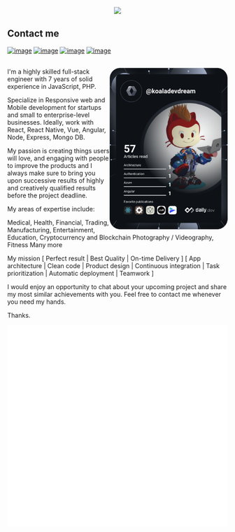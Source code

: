 <p align="center">
  <a href="https://github.com/tDev0809"><img src="https://readme-typing-svg.herokuapp.com/?lines=Senior%20Blockchain%20developer;Web%20and%20Mobile%20Expert;5%2B%20years%20of%20rich%20experience;Always%20learning%20new%20tech&font=Pacifico&center=true&width=650&height=120&color=58a6ff&vCenter=true&size=45%22"></a>
</p>

## Contact me

[![image](https://img.shields.io/badge/Gmail-D14836?style=for-the-badge&logo=gmail&logoColor=white)](mailto:illia.butenko89@gmail.com)
[![image](https://img.shields.io/badge/Skype-0078d4?style=for-the-badge&logo=skype&logoColor=white)](https://join.skype.com/invite/vb1lIjfgqRjl)
[![image](https://img.shields.io/badge/Telegram-3390ec?style=for-the-badge&logo=telegram&logoColor=white)](https://t.me/Illia_Butenko)
[![image](https://img.shields.io/badge/Discord-7289DA?style=for-the-badge&logo=discord&logoColor=white)](https://discordapp.com/users/963799901332963328)

<br/>
<a href="https://app.daily.dev/Koala-Dev-Dream">
 <img align="right" src="/devcard.svg" alt="DevCard" width="270">
</a>
I'm a highly skilled full-stack engineer with 7 years of solid experience in JavaScript, PHP.

Specialize in Responsive web and Mobile development for startups and small to enterprise-level businesses. Ideally, work with React, React Native, Vue, Angular, Node, Express, Mongo DB.

My passion is creating things users will love, and engaging with people to improve the products and I always make sure to bring you upon successive results of highly and creatively qualified results before the project deadline.

My areas of expertise include:

Medical, Health, Financial, Trading, Manufacturing, Entertainment, Education, Cryptocurrency and Blockchain Photography / Videography, Fitness Many more

My mission
[ Perfect result | Best Quality | On-time Delivery ]
[ App architecture | Clean code | Product design | Continuous integration | Task prioritization | Automatic deployment | Teamwork ]

I would enjoy an opportunity to chat about your upcoming project and share my most similar achievements with you. Feel free to contact me whenever you need my hands.

Thanks.

<!--
<p align="left">
    <img src="https://github-readme-stats.vercel.app/api?username=tortu-ch&theme=highcontrast&include_all_commits=true" alt="my github stats" width="420" />&nbsp;<img src="https://github-readme-stats.vercel.app/api/top-langs/?username=tortu-ch&langs_count=8&layout=compact&theme=highcontrast&include_all_commits=true" height="165"></p>-->
<a href="https://metrics.lecoq.io/embed?user=Koala-Dev-Dream">
   <img src="/github-metrics.svg" alt="Metrics" with="100%">
</a>
